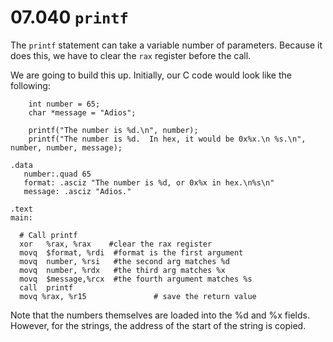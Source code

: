 # 07.040 `printf`

The `printf` statement can take a variable number of parameters.  Because it does this, we have to clear the `rax` register before the call.

We are going to build this up.  Initially, our C code would look like the following:

```
    int number = 65;
    char *message = "Adios";
    
    printf("The number is %d.\n", number);
    printf("The number is %d.  In hex, it would be 0x%x.\n %s.\n", number, number, message);
```


```
.data
   number:.quad 65
   format: .asciz "The number is %d, or 0x%x in hex.\n%s\n"
   message: .asciz "Adios."

.text
main:

  # Call printf
  xor   %rax, %rax    #clear the rax register
  movq  $format, %rdi  #format is the first argument
  movq  number, %rsi   #the second arg matches %d
  movq  number, %rdx   #the third arg matches %x
  movq  $message,%rcx  #the fourth argument matches %s
  call  printf
  movq %rax, %r15               # save the return value
```

Note that the numbers themselves are loaded into the %d and %x fields.  However, for the strings, the address of the start of the string is copied.